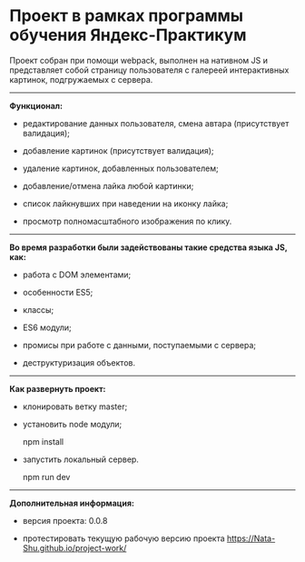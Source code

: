 # Проект в рамках программы обучения Яндекс-Практикум

Проект собран при помощи webpack, выполнен на нативном JS и представляет собой страницу пользователя с галереей интерактивных картинок, подгружаемых с сервера.

---------------------------------------------------------------------------
**Функционал:**

- редактирование данных пользователя, смена автара (присутствует валидация);

- добавление картинок (присутствует валидация);

- удаление картинок, добавленных пользователем;

- добавление/отмена лайка любой картинки;

- список лайкнувших при наведении на иконку лайка;

- просмотр полномасштабного изображения по клику.
---------------------------------------------------------------------

**Во время разработки были задействованы такие средства языка JS, как:**

- работа с DOM элементами;

- особенности ES5;

- классы;

- ES6 модули;

- промисы при работе с данными, поступаемыми с сервера;

- деструктуризация объектов.

----------------------------------------------------------------------
**Как развернуть проект:**

- клонировать ветку master;

- установить node модули; 

    npm install
    
- запустить локальный сервер. 

    npm run dev
    
-----------------------------------------------------------------------    
**Дополнительная информация:**

- версия проекта: 0.0.8

- протестировать текущую рабочую версию проекта  https://Nata-Shu.github.io/project-work/